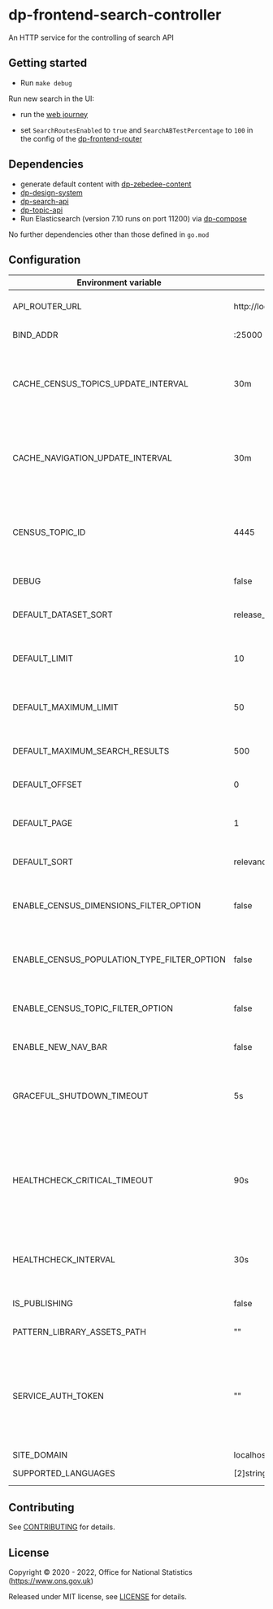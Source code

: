 # dp-frontend-search-controller

An HTTP service for the controlling of search API

## Getting started

* Run `make debug`

Run new search in the UI:
* run the [web journey](https://github.com/ONSdigital/dp/blob/main/guides/INSTALLING.md#web-journey)

* set `SearchRoutesEnabled` to `true` and `SearchABTestPercentage` to `100` in the config of the [dp-frontend-router](https://github.com/ONSdigital/dp-frontend-router)

## Dependencies

* generate default content with [dp-zebedee-content](https://github.com/ONSdigital/dp-zebedee-content#dp-zebedee-content)
* [dp-design-system](https://github.com/ONSdigital/dp-design-system)
* [dp-search-api](https://github.com/ONSdigital/dp-search-api)
* [dp-topic-api](https://github.com/ONSdigital/dp-topic-api)
* Run Elasticsearch (version 7.10 runs on port 11200) via [dp-compose](https://github.com/ONSdigital/dp-compose) 

No further dependencies other than those defined in `go.mod`

## Configuration

| Environment variable                        | Default                   |                                                                                                                    |
|---------------------------------------------|---------------------------|--------------------------------------------------------------------------------------------------------------------|
| API_ROUTER_URL                              | http://localhost:23200/v1 | The URL of the [dp-api-router](https://github.com/ONSdigital/dp-api-router)                                        |
| BIND_ADDR                                   | :25000                    | The port to bind to                                                                                                |
| CACHE_CENSUS_TOPICS_UPDATE_INTERVAL         | 30m                       | The time interval to update cache for census topics (`time.Duration` format)                                       |
| CACHE_NAVIGATION_UPDATE_INTERVAL            | 30m                       | The time interval to update cache for navigation bar (`time.Duration` format)                                      |
| CENSUS_TOPIC_ID                             | 4445                      | Unique identifer for the census topic, used to get census topics from Topics API                                   |
| DEBUG                                       | false                     | Enable debug mode                                                                                                  |
| DEFAULT_DATASET_SORT                        | release_date              | The default sort for census dataset finder                                                                         |
| DEFAULT_LIMIT                               | 10                        | The default limit of search results in a page                                                                      |
| DEFAULT_MAXIMUM_LIMIT                       | 50                        | The default maximum limit of search results in a page                                                              |
| DEFAULT_MAXIMUM_SEARCH_RESULTS              | 500                       | The default maximum search results                                                                                 |
| DEFAULT_OFFSET                              | 0                         | The default offset of search results                                                                               |
| DEFAULT_PAGE                                | 1                         | The default current page of search results                                                                         |
| DEFAULT_SORT                                | relevance                 | The default sort of search results                                                                                 |
| ENABLE_CENSUS_DIMENSIONS_FILTER_OPTION      | false                     | Enable dimensions filter for census dataset finder                                                                 |
| ENABLE_CENSUS_POPULATION_TYPE_FILTER_OPTION | false                     | Enable populations filter for census dataset finder                                                                |
| ENABLE_CENSUS_TOPIC_FILTER_OPTION           | false                     | Enable filtering on various census topics                                                                          |
| ENABLE_NEW_NAV_BAR                          | false                     | Enable new dynamic navigation bar                                                                                  |
| GRACEFUL_SHUTDOWN_TIMEOUT                   | 5s                        | The graceful shutdown timeout in seconds (`time.Duration` format)                                                  |
| HEALTHCHECK_CRITICAL_TIMEOUT                | 90s                       | Time to wait until an unhealthy dependent propagates its state to make this app unhealthy (`time.Duration` format) |
| HEALTHCHECK_INTERVAL                        | 30s                       | Time between self-healthchecks (`time.Duration` format)                                                            |
| IS_PUBLISHING                               | false                     | Mode in which service is running                                                                                   |
| PATTERN_LIBRARY_ASSETS_PATH                 | ""                        | Pattern library location                                                                                           |
| SERVICE_AUTH_TOKEN                          | ""                        | This is required to identify the controller when it calls the topic API via the API router in publishing mode      |
| SITE_DOMAIN                                 | localhost                 |                                                                                                                    |
| SUPPORTED_LANGUAGES                         | [2]string{"en", "cy"}     | Supported languages                                                                                                |

## Contributing

See [CONTRIBUTING](CONTRIBUTING.md) for details.

## License

Copyright © 2020 - 2022, Office for National Statistics (https://www.ons.gov.uk)

Released under MIT license, see [LICENSE](LICENSE.md) for details.